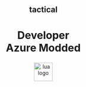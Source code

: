<h2 align="center">tactical</h2>

<h1 align="center">Developer<br>Azure Modded</h1>

###

<div align="center">
  <img src="https://cdn.jsdelivr.net/gh/devicons/devicon/icons/lua/lua-original.svg" height="50" alt="lua logo"  />
</div>
